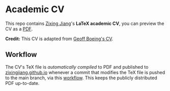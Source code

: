 # Academic CV
This repo contains [Zixing Jiang](https://www.zixingjiang.com/)'s **LaTeX academic CV**, you can preview the CV as a [PDF](https://www.zixingjiang.com/files/pdf/cv-zxjiang.pdf). 

**Credit:** This CV is adapted from [Geoff Boeing's CV](https://github.com/gboeing/cv).

## Workflow
The CV's TeX file is *automatically compiled* to PDF and published to [zixingjiang.github.io](https://github.com/zixingjiang/zixingjiang.github.io) whenever a commit that modifies the TeX file is pushed to the main branch, via this [workflow](https://github.com/zixingjiang/cv/blob/main/.github/workflows/build_publish.yml). This keeps the publicly distributed PDF up-to-date.
